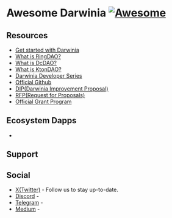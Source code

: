 # Awesome Darwinia [![Awesome](https://awesome.re/badge-flat.svg)](https://awesome.re)

## Resources

- [Get started with Darwinia](https://docs.darwinia.network/)
- [What is RingDAO?](https://ringdao.com/)
- [What is DcDAO?](https://docs.darwinia.network/community/orgs/dcdao/)
- [What is KtonDAO?](https://docs.darwinia.network/community/orgs/ktondao/)
- [Darwinia Developer Series](https://youtube.com/playlist?list=PLCUzjdw17bJD8KS4QTS0aMZgEVpGP8vlH&si=SKa8cCUx7Vtl3lYx)
- [Official Github](https://github.com/darwinia-network)
- [DIP(Darwinia Improvement Proposal)](https://dips.darwinia.network/)
- [RFP(Request for Proposals)](https://github.com/darwinia-network/collaboration/issues)
- [Official Grant Program](https://github.com/darwinia-network/collaboration/blob/master/grant/README.md)

## Ecosystem Dapps

- 


## Support

## Social

- [X(Twitter)](https://twitter.com/DarwiniaNetwork) - Follow us to stay up-to-date.
- [Discord](https://discord.gg/jbRk7znn4Q) - 
- [Telegram](https://t.me/DarwiniaNetwork) - 
- [Medium](https://medium.com/darwinianetwork) - 


